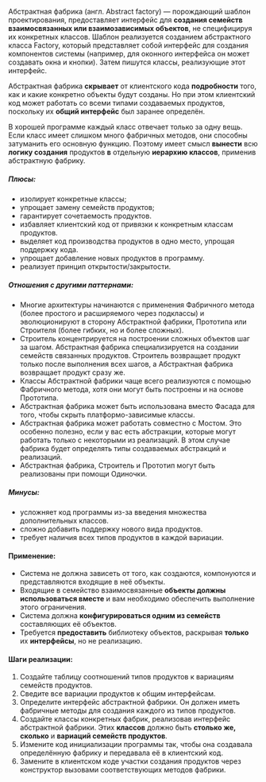 Абстрактная фабрика (англ. Abstract factory) — порождающий шаблон проектирования, предоставляет интерфейс для **создания
семейств взаимосвязанных или взаимозависимых объектов**, не специфицируя их конкретных классов. Шаблон реализуется
созданием абстрактного класса Factory, который представляет собой интерфейс для создания компонентов системы (например,
для оконного интерфейса он может создавать окна и кнопки). Затем пишутся классы, реализующие этот интерфейс.

Абстрактная фабрика **скрывает** от клиентского кода **подробности** того, как и какие конкретно объекты будут созданы.
Но при
этом клиентский код может работать со всеми типами создаваемых продуктов, поскольку их **общий интерфейс** был заранее
определён.

В хорошей программе каждый класс отвечает только за одну вещь. Если класс имеет слишком много фабричных методов, они
способны затуманить его основную функцию. Поэтому имеет смысл **вынести** всю **логику создания** продуктов **в**
отдельную **иерархию
классов**, применив абстрактную фабрику.

##### Плюсы:

- изолирует конкретные классы;
- упрощает замену семейств продуктов;
- гарантирует сочетаемость продуктов.
- избавляет клиентский код от привязки к конкретным классам продуктов.
- выделяет код производства продуктов в одно место, упрощая поддержку кода.
- упрощает добавление новых продуктов в программу.
- реализует принцип открытости/закрытости.

##### Отношения с другими паттернами:

- Многие архитектуры начинаются с применения Фабричного метода (более простого и расширяемого через подклассы) и
  эволюционируют в сторону Абстрактной фабрики, Прототипа или Строителя (более гибких, но и более сложных).
- Строитель концентрируется на построении сложных объектов шаг за шагом. Абстрактная фабрика специализируется на
  создании семейств связанных продуктов. Строитель возвращает продукт только после выполнения всех шагов, а Абстрактная
  фабрика возвращает продукт сразу же.
- Классы Абстрактной фабрики чаще всего реализуются с помощью Фабричного метода, хотя они могут быть построены и на
  основе Прототипа.
- Абстрактная фабрика может быть использована вместо Фасада для того, чтобы скрыть платформо-зависимые классы.
- Абстрактная фабрика может работать совместно с Мостом. Это особенно полезно, если у вас есть абстракции, которые могут
  работать только с некоторыми из реализаций. В этом случае фабрика будет определять типы создаваемых абстракций и
  реализаций.
- Абстрактная фабрика, Строитель и Прототип могут быть реализованы при помощи Одиночки.

##### Минусы:

- усложняет код программы из-за введения множества дополнительных классов.
- сложно добавить поддержку нового вида продуктов.
- требует наличия всех типов продуктов в каждой вариации.

#### Применение:

- Система не должна зависеть от того, как создаются, компонуются и представляются входящие в неё объекты.
- Входящие в семейство взаимосвязанные **объекты должны использоваться вместе** и вам необходимо обеспечить выполнение
  этого
  ограничения.
- Система должна **конфигурироваться одним из семейств** составляющих её объектов.
- Требуется **предоставить** библиотеку объектов, раскрывая **только** их **интерфейсы**, но не реализацию.

#### Шаги реализации:

1) Создайте таблицу соотношений типов продуктов к вариациям семейств продуктов.
2) Сведите все вариации продуктов к общим интерфейсам.
3) Определите интерфейс абстрактной фабрики. Он должен иметь фабричные методы для создания каждого из типов продуктов.
4) Создайте классы конкретных фабрик, реализовав интерфейс абстрактной фабрики. Этих **классов** должно быть **столько
   же, сколько** и **вариаций семейств продуктов**.
5) Измените код инициализации программы так, чтобы она создавала определённую фабрику и передавала её в клиентский код.
6) Замените в клиентском коде участки создания продуктов через конструктор вызовами соответствующих методов фабрики.